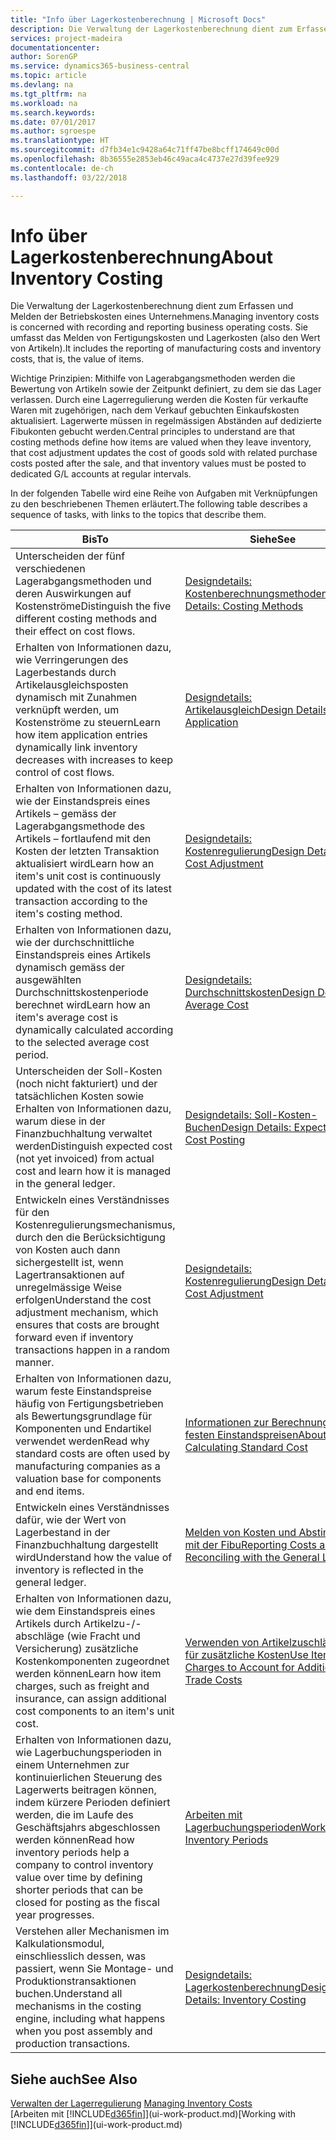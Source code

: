 ```yaml
---
title: "Info über Lagerkostenberechnung | Microsoft Docs"
description: Die Verwaltung der Lagerkostenberechnung dient zum Erfassen und Melden der Betriebskosten eines Unternehmens. Sie umfasst das Melden von Fertigungskosten und Lagerkosten (also den Wert von Artikeln).
services: project-madeira
documentationcenter: 
author: SorenGP
ms.service: dynamics365-business-central
ms.topic: article
ms.devlang: na
ms.tgt_pltfrm: na
ms.workload: na
ms.search.keywords: 
ms.date: 07/01/2017
ms.author: sgroespe
ms.translationtype: HT
ms.sourcegitcommit: d7fb34e1c9428a64c71ff47be8bcff174649c00d
ms.openlocfilehash: 8b36555e2853eb46c49aca4c4737e27d39fee929
ms.contentlocale: de-ch
ms.lasthandoff: 03/22/2018

---
```

# <a name="about-inventory-costing"></a><span data-ttu-id="2eafd-104">Info über Lagerkostenberechnung</span><span class="sxs-lookup"><span data-stu-id="2eafd-104">About Inventory Costing</span></span>
<span data-ttu-id="2eafd-105">Die Verwaltung der Lagerkostenberechnung dient zum Erfassen und Melden der Betriebskosten eines Unternehmens.</span><span class="sxs-lookup"><span data-stu-id="2eafd-105">Managing inventory costs is concerned with recording and reporting business operating costs.</span></span> <span data-ttu-id="2eafd-106">Sie umfasst das Melden von Fertigungskosten und Lagerkosten (also den Wert von Artikeln).</span><span class="sxs-lookup"><span data-stu-id="2eafd-106">It includes the reporting of manufacturing costs and inventory costs, that is, the value of items.</span></span>  

 <span data-ttu-id="2eafd-107">Wichtige Prinzipien: Mithilfe von Lagerabgangsmethoden werden die Bewertung von Artikeln sowie der Zeitpunkt definiert, zu dem sie das Lager verlassen. Durch eine Lagerregulierung werden die Kosten für verkaufte Waren mit zugehörigen, nach dem Verkauf gebuchten Einkaufskosten aktualisiert. Lagerwerte müssen in regelmässigen Abständen auf dedizierte Fibukonten gebucht werden.</span><span class="sxs-lookup"><span data-stu-id="2eafd-107">Central principles to understand are that costing methods define how items are valued when they leave inventory, that cost adjustment updates the cost of goods sold with related purchase costs posted after the sale, and that inventory values must be posted to dedicated G/L accounts at regular intervals.</span></span>  

 <span data-ttu-id="2eafd-108">In der folgenden Tabelle wird eine Reihe von Aufgaben mit Verknüpfungen zu den beschriebenen Themen erläutert.</span><span class="sxs-lookup"><span data-stu-id="2eafd-108">The following table describes a sequence of tasks, with links to the topics that describe them.</span></span>   

|<span data-ttu-id="2eafd-109">**Bis**</span><span class="sxs-lookup"><span data-stu-id="2eafd-109">**To**</span></span>|<span data-ttu-id="2eafd-110">**Siehe**</span><span class="sxs-lookup"><span data-stu-id="2eafd-110">**See**</span></span>|  
|------------|-------------|  
|<span data-ttu-id="2eafd-111">Unterscheiden der fünf verschiedenen Lagerabgangsmethoden und deren Auswirkungen auf Kostenströme</span><span class="sxs-lookup"><span data-stu-id="2eafd-111">Distinguish the five different costing methods and their effect on cost flows.</span></span>|[<span data-ttu-id="2eafd-112">Designdetails: Kostenberechnungsmethoden</span><span class="sxs-lookup"><span data-stu-id="2eafd-112">Design Details: Costing Methods</span></span>](design-details-costing-methods.md)|  
|<span data-ttu-id="2eafd-113">Erhalten von Informationen dazu, wie Verringerungen des Lagerbestands durch Artikelausgleichsposten dynamisch mit Zunahmen verknüpft werden, um Kostenströme zu steuern</span><span class="sxs-lookup"><span data-stu-id="2eafd-113">Learn how item application entries dynamically link inventory decreases with increases to keep control of cost flows.</span></span>|[<span data-ttu-id="2eafd-114">Designdetails: Artikelausgleich</span><span class="sxs-lookup"><span data-stu-id="2eafd-114">Design Details: Item Application</span></span>](design-details-item-application.md)|  
|<span data-ttu-id="2eafd-115">Erhalten von Informationen dazu, wie der Einstandspreis eines Artikels – gemäss der Lagerabgangsmethode des Artikels – fortlaufend mit den Kosten der letzten Transaktion aktualisiert wird</span><span class="sxs-lookup"><span data-stu-id="2eafd-115">Learn how an item's unit cost is continuously updated with the cost of its latest transaction according to the item's costing method.</span></span>|[<span data-ttu-id="2eafd-116">Designdetails: Kostenregulierung</span><span class="sxs-lookup"><span data-stu-id="2eafd-116">Design Details: Cost Adjustment</span></span>](design-details-cost-adjustment.md)|  
|<span data-ttu-id="2eafd-117">Erhalten von Informationen dazu, wie der durchschnittliche Einstandspreis eines Artikels dynamisch gemäss der ausgewählten Durchschnittskostenperiode berechnet wird</span><span class="sxs-lookup"><span data-stu-id="2eafd-117">Learn how an item's average cost is dynamically calculated according to the selected average cost period.</span></span>|[<span data-ttu-id="2eafd-118">Designdetails: Durchschnittskosten</span><span class="sxs-lookup"><span data-stu-id="2eafd-118">Design Details: Average Cost</span></span>](design-details-average-cost.md)|  
|<span data-ttu-id="2eafd-119">Unterscheiden der Soll-Kosten (noch nicht fakturiert) und der tatsächlichen Kosten sowie Erhalten von Informationen dazu, warum diese in der Finanzbuchhaltung verwaltet werden</span><span class="sxs-lookup"><span data-stu-id="2eafd-119">Distinguish expected cost (not yet invoiced) from actual cost and learn how it is managed in the general ledger.</span></span>|[<span data-ttu-id="2eafd-120">Designdetails: Soll-Kosten-Buchen</span><span class="sxs-lookup"><span data-stu-id="2eafd-120">Design Details: Expected Cost Posting</span></span>](design-details-expected-cost-posting.md)|  
|<span data-ttu-id="2eafd-121">Entwickeln eines Verständnisses für den Kostenregulierungsmechanismus, durch den die Berücksichtigung von Kosten auch dann sichergestellt ist, wenn Lagertransaktionen auf unregelmässige Weise erfolgen</span><span class="sxs-lookup"><span data-stu-id="2eafd-121">Understand the cost adjustment mechanism, which ensures that costs are brought forward even if inventory transactions happen in a random manner.</span></span>|[<span data-ttu-id="2eafd-122">Designdetails: Kostenregulierung</span><span class="sxs-lookup"><span data-stu-id="2eafd-122">Design Details: Cost Adjustment</span></span>](design-details-cost-adjustment.md)|  
|<span data-ttu-id="2eafd-123">Erhalten von Informationen dazu, warum feste Einstandspreise häufig von Fertigungsbetrieben als Bewertungsgrundlage für Komponenten und Endartikel verwendet werden</span><span class="sxs-lookup"><span data-stu-id="2eafd-123">Read why standard costs are often used by manufacturing companies as a valuation base for components and end items.</span></span>|[<span data-ttu-id="2eafd-124">Informationen zur Berechnung von festen Einstandspreisen</span><span class="sxs-lookup"><span data-stu-id="2eafd-124">About Calculating Standard Cost</span></span>](finance-about-calculating-standard-cost.md)|  
|<span data-ttu-id="2eafd-125">Entwickeln eines Verständnisses dafür, wie der Wert von Lagerbestand in der Finanzbuchhaltung dargestellt wird</span><span class="sxs-lookup"><span data-stu-id="2eafd-125">Understand how the value of inventory is reflected in the general ledger.</span></span>|[<span data-ttu-id="2eafd-126">Melden von Kosten und Abstimmen mit der Fibu</span><span class="sxs-lookup"><span data-stu-id="2eafd-126">Reporting Costs and Reconciling with the General Ledger</span></span>](finance-report-costs-and-reconcile-with-the-general-ledger.md)|  
|<span data-ttu-id="2eafd-127">Erhalten von Informationen dazu, wie dem Einstandspreis eines Artikels durch Artikelzu-/-abschläge (wie Fracht und Versicherung) zusätzliche Kostenkomponenten zugeordnet werden können</span><span class="sxs-lookup"><span data-stu-id="2eafd-127">Learn how item charges, such as freight and insurance, can assign additional cost components to an item's unit cost.</span></span>|[<span data-ttu-id="2eafd-128">Verwenden von Artikelzuschlägen für zusätzliche Kosten</span><span class="sxs-lookup"><span data-stu-id="2eafd-128">Use Item Charges to Account for Additional Trade Costs</span></span>](payables-how-assign-item-charges.md)|  
|<span data-ttu-id="2eafd-129">Erhalten von Informationen dazu, wie Lagerbuchungsperioden in einem Unternehmen zur kontinuierlichen Steuerung des Lagerwerts beitragen können, indem kürzere Perioden definiert werden, die im Laufe des Geschäftsjahrs abgeschlossen werden können</span><span class="sxs-lookup"><span data-stu-id="2eafd-129">Read how inventory periods help a company to control inventory value over time by defining shorter periods that can be closed for posting as the fiscal year progresses.</span></span>|[<span data-ttu-id="2eafd-130">Arbeiten mit Lagerbuchungsperioden</span><span class="sxs-lookup"><span data-stu-id="2eafd-130">Work with Inventory Periods</span></span>](finance-how-to-work-with-inventory-periods.md)|  
|<span data-ttu-id="2eafd-131">Verstehen aller Mechanismen im Kalkulationsmodul, einschliesslich dessen, was passiert, wenn Sie Montage- und Produktionstransaktionen buchen.</span><span class="sxs-lookup"><span data-stu-id="2eafd-131">Understand all mechanisms in the costing engine, including what happens when you post assembly and production transactions.</span></span>|[<span data-ttu-id="2eafd-132">Designdetails: Lagerkostenberechnung</span><span class="sxs-lookup"><span data-stu-id="2eafd-132">Design Details: Inventory Costing</span></span>](design-details-inventory-costing.md)|

## <a name="see-also"></a><span data-ttu-id="2eafd-133">Siehe auch</span><span class="sxs-lookup"><span data-stu-id="2eafd-133">See Also</span></span>
<span data-ttu-id="2eafd-134">[Verwalten der Lagerregulierung](finance-manage-inventory-costs.md)  </span><span class="sxs-lookup"><span data-stu-id="2eafd-134">[Managing Inventory Costs](finance-manage-inventory-costs.md)  </span></span>  
<span data-ttu-id="2eafd-135">[Arbeiten mit [!INCLUDE[d365fin](includes/d365fin_md.md)]](ui-work-product.md)</span><span class="sxs-lookup"><span data-stu-id="2eafd-135">[Working with [!INCLUDE[d365fin](includes/d365fin_md.md)]](ui-work-product.md)</span></span>

